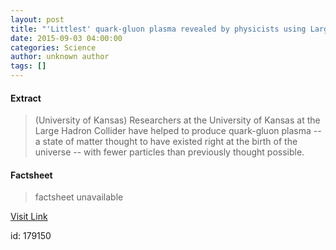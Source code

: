 ```yaml
---
layout: post
title: "'Littlest' quark-gluon plasma revealed by physicists using Large Hadron Collider"
date: 2015-09-03 04:00:00
categories: Science
author: unknown author
tags: []
---
```



#### Extract
>(University of Kansas) Researchers at the University of Kansas at the Large Hadron Collider have helped to produce quark-gluon plasma -- a state of matter thought to have existed right at the birth of the universe -- with fewer particles than previously thought possible.

#### Factsheet
>factsheet unavailable

[Visit Link](http://www.eurekalert.org/pub_releases/2015-09/uok-qp090315.php)

id:  179150
